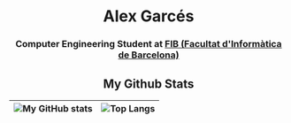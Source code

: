 <!--
**AlexGarcesIsAlreadyTaken/AlexGarcesIsAlreadyTaken** is a ✨ _special_ ✨ repository because its `README.md` (this file) appears on your GitHub profile.

Here are some ideas to get you started:

- 🔭 I’m currently working on ...
- 🌱 I’m currently learning ...
- 👯 I’m looking to collaborate on ...
- 🤔 I’m looking for help with ...
- 💬 Ask me about ...
- 📫 How to reach me: ...
- 😄 Pronouns: ...
- ⚡ Fun fact: ...
-->
<div id="content" align="center">

# Alex Garcés

### Computer Engineering Student at [FIB (Facultat d'Informàtica de Barcelona)](https://www.fib.upc.edu)

## My Github Stats

<!-- https://github.com/anuraghazra/github-readme-stats -->
| ![My GitHub stats](https://github-readme-stats.vercel.app/api?username=AlexGarcesIsAlreadyTaken&theme=dark\&show_icons=true\&rank_icon=github) | ![Top Langs](https://github-readme-stats.vercel.app/api/top-langs/?username=AlexGarcesIsAlreadyTaken&layout=compact&theme=dark&langs_count=10) |
|:--:|:--:|
